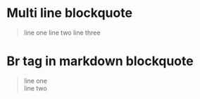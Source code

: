 <!-- 多行应用格式 -->

# Multi line blockquote

> line one
> line two
> line three

# Br tag in markdown blockquote

> line one<br />line two
